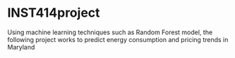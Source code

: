 # INST414project
Using machine learning techniques such as Random Forest model, the following project works to predict energy consumption and pricing trends in Maryland

